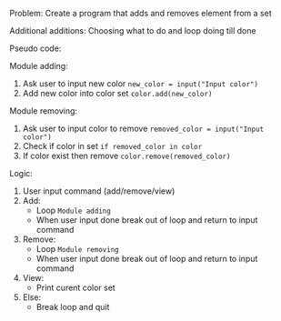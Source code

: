 Problem: Create a program that adds and removes element from a set

Additional additions: Choosing what to do and loop doing till done

Pseudo code:

Module adding:
1. Ask user to input new color `new_color = input("Input color")`
2. Add new color into color set `color.add(new_color)`

Module removing:
1. Ask user to input color to remove `removed_color = input("Input color")`
2. Check if color in set `if removed_color in color`
3. If color exist then remove `color.remove(removed_color)`

Logic:
1. User input command (add/remove/view)
2. Add:
    - Loop `Module adding`
    - When user input done break out of loop and return to input command
3. Remove:
    - Loop `Module removing`
    - When user input done break out of loop and return to input command
4. View:
   - Print curent color set
5. Else:
   - Break loop and quit